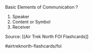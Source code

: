 Basic Elements of Communication
?
1. Speaker
2. Content or Symbol
3. Receiver
<!--SR:!2022-09-28,1,230-->

Source: [[Air Trek North FOI Flashcards]]

#airtreknorth-flashcards/foi